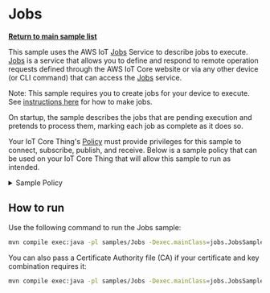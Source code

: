 # Jobs

[**Return to main sample list**](../README.md)

This sample uses the AWS IoT [Jobs](https://docs.aws.amazon.com/iot/latest/developerguide/iot-jobs.html) Service to describe jobs to execute. [Jobs](https://docs.aws.amazon.com/iot/latest/developerguide/iot-jobs.html) is a service that allows you to define and respond to remote operation requests defined through the AWS IoT Core website or via any other device (or CLI command) that can access the [Jobs](https://docs.aws.amazon.com/iot/latest/developerguide/iot-jobs.html) service.

Note: This sample requires you to create jobs for your device to execute. See
[instructions here](https://docs.aws.amazon.com/iot/latest/developerguide/create-manage-jobs.html) for how to make jobs.

On startup, the sample describes the jobs that are pending execution and pretends to process them, marking each job as complete as it does so.

Your IoT Core Thing's [Policy](https://docs.aws.amazon.com/iot/latest/developerguide/iot-policies.html) must provide privileges for this sample to connect, subscribe, publish, and receive. Below is a sample policy that can be used on your IoT Core Thing that will allow this sample to run as intended.

<details>
<summary>Sample Policy</summary>
<pre>
{
  "Version": "2012-10-17",
  "Statement": [
    {
      "Effect": "Allow",
      "Action": "iot:Publish",
      "Resource": [
        "arn:aws:iot:<b>region</b>:<b>account</b>:topic/$aws/things/<b>thingname</b>/jobs/start-next",
        "arn:aws:iot:<b>region</b>:<b>account</b>:topic/$aws/things/<b>thingname</b>/jobs/*/update",
        "arn:aws:iot:<b>region</b>:<b>account</b>:topic/$aws/things/<b>thingname</b>/jobs/*/get",
        "arn:aws:iot:<b>region</b>:<b>account</b>:topic/$aws/things/<b>thingname</b>/jobs/get"
      ]
    },
    {
      "Effect": "Allow",
      "Action": "iot:Receive",
      "Resource": [
        "arn:aws:iot:<b>region</b>:<b>account</b>:topic/$aws/things/<b>thingname</b>/jobs/notify-next",
        "arn:aws:iot:<b>region</b>:<b>account</b>:topic/$aws/things/<b>thingname</b>/jobs/start-next/*",
        "arn:aws:iot:<b>region</b>:<b>account</b>:topic/$aws/things/<b>thingname</b>/jobs/*/update/*",
        "arn:aws:iot:<b>region</b>:<b>account</b>:topic/$aws/things/<b>thingname</b>/jobs/get/*",
        "arn:aws:iot:<b>region</b>:<b>account</b>:topic/$aws/things/<b>thingname</b>/jobs/*/get/*"
      ]
    },
    {
      "Effect": "Allow",
      "Action": "iot:Subscribe",
      "Resource": [
        "arn:aws:iot:<b>region</b>:<b>account</b>:topicfilter/$aws/things/<b>thingname</b>/jobs/notify-next",
        "arn:aws:iot:<b>region</b>:<b>account</b>:topicfilter/$aws/things/<b>thingname</b>/jobs/start-next/*",
        "arn:aws:iot:<b>region</b>:<b>account</b>:topicfilter/$aws/things/<b>thingname</b>/jobs/*/update/*",
        "arn:aws:iot:<b>region</b>:<b>account</b>:topicfilter/$aws/things/<b>thingname</b>/jobs/get/*",
        "arn:aws:iot:<b>region</b>:<b>account</b>:topicfilter/$aws/things/<b>thingname</b>/jobs/*/get/*"
      ]
    },
    {
      "Effect": "Allow",
      "Action": "iot:Connect",
      "Resource": "arn:aws:iot:<b>region</b>:<b>account</b>:client/test-*"
    }
  ]
}
</pre>

Replace with the following with the data from your AWS account:
* `<region>`: The AWS IoT Core region where you created your AWS IoT Core thing you wish to use with this sample. For example `us-east-1`.
* `<account>`: Your AWS IoT Core account ID. This is the set of numbers in the top right next to your AWS account name when using the AWS IoT Core website.
* `<thingname>`: The name of your AWS IoT Core thing you want the device connection to be associated with

Note that in a real application, you may want to avoid the use of wildcards in your ClientID or use them selectively. Please follow best practices when working with AWS on production applications using the SDK. Also, for the purposes of this sample, please make sure your policy allows a client ID of `test-*` to connect or use `--client_id <client ID here>` to send the client ID your policy supports.

</details>

## How to run

Use the following command to run the Jobs sample:

``` sh
mvn compile exec:java -pl samples/Jobs -Dexec.mainClass=jobs.JobsSample -Dexec.args="--endpoint <endpoint> --cert <path to certificate> --key <path to private key> --thing_name <thing name>"
```

You can also pass a Certificate Authority file (CA) if your certificate and key combination requires it:

``` sh
mvn compile exec:java -pl samples/Jobs -Dexec.mainClass=jobs.JobsSample -Dexec.args="--endpoint <endpoint> --ca_file <path to root CA> --cert <path to certificate> --key <path to private key> --thing_name <thing name>"
```
